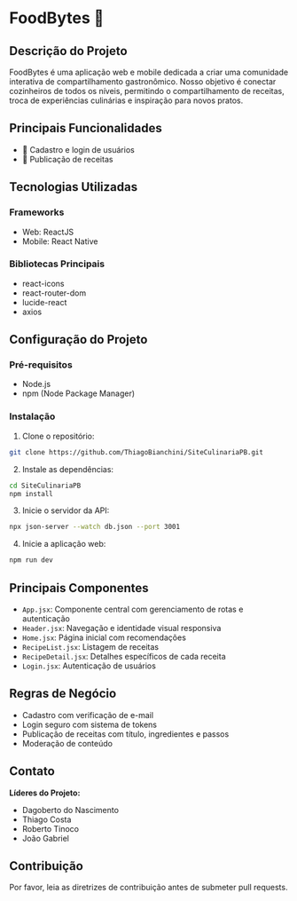 # FoodBytes 🍲

## Descrição do Projeto

FoodBytes é uma aplicação web e mobile dedicada a criar uma comunidade interativa de compartilhamento gastronômico. Nosso objetivo é conectar cozinheiros de todos os níveis, permitindo o compartilhamento de receitas, troca de experiências culinárias e inspiração para novos pratos.

## Principais Funcionalidades

- 👤 Cadastro e login de usuários
- 📝 Publicação de receitas

## Tecnologias Utilizadas

### Frameworks
- Web: ReactJS
- Mobile: React Native

### Bibliotecas Principais
- react-icons
- react-router-dom
- lucide-react
- axios

## Configuração do Projeto

### Pré-requisitos
- Node.js
- npm (Node Package Manager)

### Instalação

1. Clone o repositório:
```bash
git clone https://github.com/ThiagoBianchini/SiteCulinariaPB.git
```

2. Instale as dependências:
```bash
cd SiteCulinariaPB
npm install
```

3. Inicie o servidor da API:
```bash
npx json-server --watch db.json --port 3001
```

4. Inicie a aplicação web:
```bash
npm run dev
```

## Principais Componentes

- `App.jsx`: Componente central com gerenciamento de rotas e autenticação
- `Header.jsx`: Navegação e identidade visual responsiva
- `Home.jsx`: Página inicial com recomendações
- `RecipeList.jsx`: Listagem de receitas
- `RecipeDetail.jsx`: Detalhes específicos de cada receita
- `Login.jsx`: Autenticação de usuários

## Regras de Negócio

- Cadastro com verificação de e-mail
- Login seguro com sistema de tokens
- Publicação de receitas com título, ingredientes e passos
- Moderação de conteúdo

## Contato

**Líderes do Projeto:**
- Dagoberto do Nascimento
- Thiago Costa
- Roberto Tinoco
- João Gabriel

## Contribuição

Por favor, leia as diretrizes de contribuição antes de submeter pull requests.
